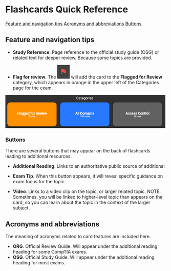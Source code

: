 
# Flashcards Quick Reference

[Feature and navigation tips](#feature-and-navigation-tips)
[Acronyms and abbreviations](#acronyms-and-abbreviations) 
[Buttons](#buttons)

## Feature and navigation tips

- **Study Reference**. Page reference to the official study guide (OSG) or related text for deeper review. Because some topics are provided.

- **Flag for review**. The ![flag](/global/images/flag.jpg) will add the card to the **Flagged for Review** category, which appears in orange in the upper left of the Categories page for the exam.

![categories](/global/images/categories.jpg)

### Buttons

There are several buttons that may appear on the back of flashcards leading to additional resources.

- **Additional Reading**. Links to an authoritative public source of additional 
- **Exam Tip**. When this button appears, it will reveal specific guidance on exam focus for the topic.

- **Video**. Links to a video clip on the topic, or larger related topic. NOTE: Sometimes, you will be linked to higher-level topic than appears on the card, so you can learn about the topic in the context of the larger subject.

## Acronyms and abbreviations

The meaning of acronyms related to card features are included here.

- **ORG**. Official Review Guide. Will appear under the additional reading heading for some CompTIA exams.
- **OSG**. Official Study Guide. Will appear under the additional reading heading for most exams.
